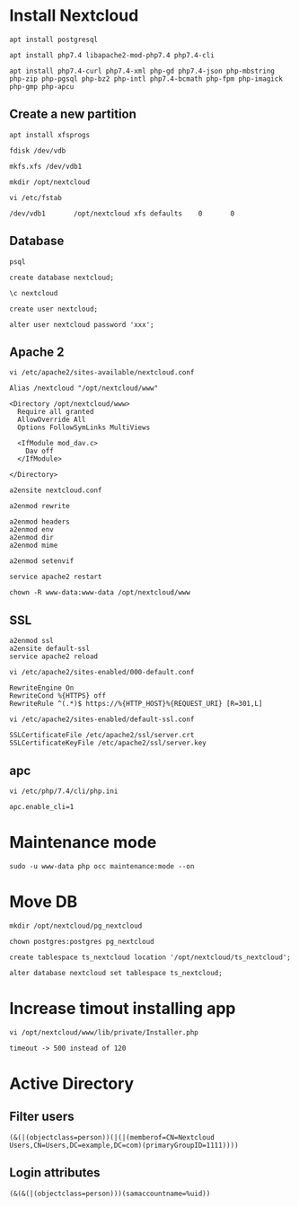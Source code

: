 # Install Nextcloud
```
apt install postgresql
```

```
apt install php7.4 libapache2-mod-php7.4 php7.4-cli
```

```
apt install php7.4-curl php7.4-xml php-gd php7.4-json php-mbstring php-zip php-pgsql php-bz2 php-intl php7.4-bcmath php-fpm php-imagick php-gmp php-apcu
```

## Create a new partition
```
apt install xfsprogs
```

```
fdisk /dev/vdb
```

```
mkfs.xfs /dev/vdb1
```

```
mkdir /opt/nextcloud
```

```
vi /etc/fstab
```

```
/dev/vdb1       /opt/nextcloud xfs defaults    0       0
```

## Database
```
psql
```

```
create database nextcloud;
```

```
\c nextcloud
```

```
create user nextcloud;
```

```
alter user nextcloud password 'xxx';
```

## Apache 2
```
vi /etc/apache2/sites-available/nextcloud.conf
```

```
Alias /nextcloud "/opt/nextcloud/www"

<Directory /opt/nextcloud/www>
  Require all granted
  AllowOverride All
  Options FollowSymLinks MultiViews

  <IfModule mod_dav.c>
    Dav off
  </IfModule>

</Directory>
```

```
a2ensite nextcloud.conf
```

```
a2enmod rewrite
```

```
a2enmod headers
a2enmod env
a2enmod dir
a2enmod mime
```

```
a2enmod setenvif
```

```
service apache2 restart
```

```
chown -R www-data:www-data /opt/nextcloud/www
```

## SSL
```
a2enmod ssl
a2ensite default-ssl
service apache2 reload
```

```
vi /etc/apache2/sites-enabled/000-default.conf
```

```
RewriteEngine On
RewriteCond %{HTTPS} off
RewriteRule ^(.*)$ https://%{HTTP_HOST}%{REQUEST_URI} [R=301,L]
```

```
vi /etc/apache2/sites-enabled/default-ssl.conf
```
```
SSLCertificateFile /etc/apache2/ssl/server.crt
SSLCertificateKeyFile /etc/apache2/ssl/server.key
```

##  apc
```
vi /etc/php/7.4/cli/php.ini
```

```
apc.enable_cli=1
```

# Maintenance mode
```
sudo -u www-data php occ maintenance:mode --on
```

# Move DB
```
mkdir /opt/nextcloud/pg_nextcloud
```

```
chown postgres:postgres pg_nextcloud
```

```
create tablespace ts_nextcloud location '/opt/nextcloud/ts_nextcloud';
```

```
alter database nextcloud set tablespace ts_nextcloud;
```

# Increase timout installing app
```
vi /opt/nextcloud/www/lib/private/Installer.php
```

```
timeout -> 500 instead of 120
```

# Active Directory
## Filter users
```
(&(|(objectclass=person))(|(|(memberof=CN=Nextcloud Users,CN=Users,DC=example,DC=com)(primaryGroupID=1111))))
```

## Login attributes
```
(&(&(|(objectclass=person)))(samaccountname=%uid))
```